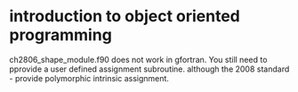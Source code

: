 # introduction to object oriented programming

ch2806_shape_module.f90 does not work in gfortran. You still need to pprovide a user defined assignment subroutine.
although the 2008 standard - provide polymorphic intrinsic assignment.
